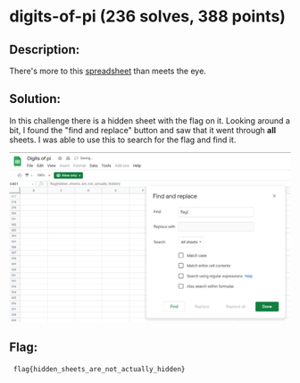 # digits-of-pi (236 solves, 388 points)

## Description:
There's more to this [spreadsheet](https://docs.google.com/spreadsheets/d/1y7AxYvBwJ1DeapnhV401w0T5HzQNIfrN1WeQFbnwbIE/edit) than meets the eye.

## Solution:
In this challenge there is a hidden sheet with the flag on it. Looking around a bit, I found the "find and replace" button and saw that it went through **all** sheets. I was able to use this to search for the flag and find it.

![alt text](output.png "Title")

## Flag:
`
flag{hidden_sheets_are_not_actually_hidden}`